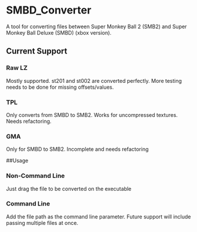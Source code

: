 # SMBD_Converter
A tool for converting files between Super Monkey Ball 2 (SMB2) and Super Monkey Ball Deluxe (SMBD) (xbox version).

## Current Support
### Raw LZ
Mostly supported. st201 and st002 are converted perfectly. More testing needs to be done for missing offsets/values.
### TPL
Only converts from SMBD to SMB2. Works for uncompressed textures. Needs refactoring.
### GMA
Only for SMBD to SMB2. Incomplete and needs refactoring

##Usage
### Non-Command Line
Just drag the file to be converted on the executable
### Command Line
Add the file path as the command line parameter. Future support will include passing multiple files at once.